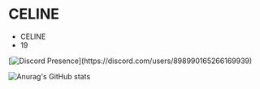 <h1>CELINE</h1>

- CELINE
- 19

[![Discord Presence](https://lanyard-profile-readme.vercel.app/api/898990165266169939?theme=dark&bg=000000&animated=false&hideDiscrim=true&borderRadius=30px&idle...)](https://discord.com/users/898990165266169939)

![Anurag's GitHub stats](https://github-readme-stats.vercel.app/api?username=californiaworld&count_private=true&show_icons=true&theme=dracula)
<p><img align="center"

